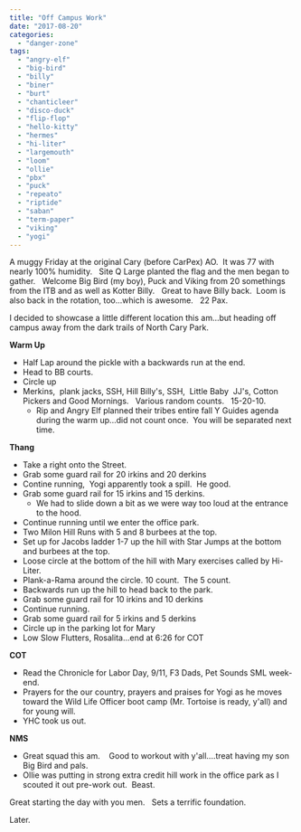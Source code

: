 ```yaml
---
title: "Off Campus Work"
date: "2017-08-20"
categories: 
  - "danger-zone"
tags: 
  - "angry-elf"
  - "big-bird"
  - "billy"
  - "biner"
  - "burt"
  - "chanticleer"
  - "disco-duck"
  - "flip-flop"
  - "hello-kitty"
  - "hermes"
  - "hi-liter"
  - "largemouth"
  - "loom"
  - "ollie"
  - "pbx"
  - "puck"
  - "repeato"
  - "riptide"
  - "saban"
  - "term-paper"
  - "viking"
  - "yogi"
---
```


A muggy Friday at the original Cary (before CarPex) AO.  It was 77 with nearly 100% humidity.   Site Q Large planted the flag and the men began to gather.   Welcome Big Bird (my boy), Puck and Viking from 20 somethings from the ITB and as well as Kotter Billy.   Great to have Billy back.  Loom is also back in the rotation, too...which is awesome.   22 Pax.

I decided to showcase a little different location this am...but heading off campus away from the dark trails of North Cary Park.

**Warm Up**

- Half Lap around the pickle with a backwards run at the end.
- Head to BB courts.
- Circle up
- Merkins,  plank jacks, SSH, Hill Billy's, SSH,  Little Baby  JJ's, Cotton Pickers and Good Mornings.   Various random counts.   15-20-10.
    - Rip and Angry Elf planned their tribes entire fall Y Guides agenda during the warm up...did not count once.  You will be separated next time.

**Thang**

- Take a right onto the Street.
- Grab some guard rail for 20 irkins and 20 derkins
- Contine running,  Yogi apparently took a spill.  He good.
- Grab some guard rail for 15 irkins and 15 derkins.
    - We had to slide down a bit as we were way too loud at the entrance to the hood.
- Continue running until we enter the office park.
- Two Milon Hill Runs with 5 and 8 burbees at the top.
- Set up for Jacobs ladder 1-7 up the hill with Star Jumps at the bottom and burbees at the top.
- Loose circle at the bottom of the hill with Mary exercises called by Hi-Liter.
- Plank-a-Rama around the circle. 10 count.  The 5 count.
- Backwards run up the hill to head back to the park.
- Grab some guard rail for 10 irkins and 10 derkins
- Continue running.
- Grab some guard rail for 5 irkins and 5 derkins
- Circle up in the parking lot for Mary
- Low Slow Flutters, Rosalita...end at 6:26 for COT

**COT**

- Read the Chronicle for Labor Day, 9/11, F3 Dads, Pet Sounds SML week-end.
- Prayers for the our country, prayers and praises for Yogi as he moves toward the Wild Life Officer boot camp (Mr. Tortoise is ready, y'all) and for young will.
- YHC took us out.

**NMS**

- Great squad this am.    Good to workout with y'all....treat having my son Big Bird and pals.
- Ollie was putting in strong extra credit hill work in the office park as I scouted it out pre-work out.  Beast.

Great starting the day with you men.   Sets a terrific foundation.

Later.
